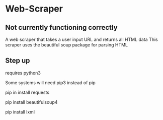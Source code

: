 # Web-Scraper

## Not currently functioning correctly

A web scraper that takes a user input URL and returns all HTML data
This scraper uses the beautiful soup package for parsing HTML

## Step up 

requires python3 

Some systems will need pip3 instead of pip

pip in install requests

pip install beautifulsoup4

pip install lxml
